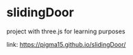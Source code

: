 # slidingDoor
project with three.js for learning purposes


link: https://pigma15.github.io/slidingDoor/

